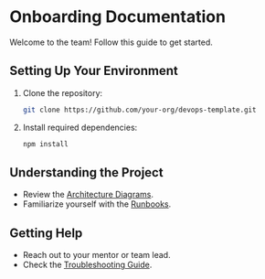 # Onboarding Documentation

Welcome to the team! Follow this guide to get started.

## Setting Up Your Environment
1. Clone the repository:
   ```bash
   git clone https://github.com/your-org/devops-template.git
   ```
2. Install required dependencies:
   ```bash
   npm install
   ```

## Understanding the Project
- Review the [Architecture Diagrams](architecture-diagrams.md).
- Familiarize yourself with the [Runbooks](runbooks.md).

## Getting Help
- Reach out to your mentor or team lead.
- Check the [Troubleshooting Guide](troubleshooting-guide.md).
